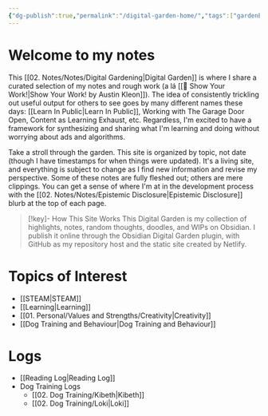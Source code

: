 ```yaml
---
{"dg-publish":true,"permalink":"/digital-garden-home/","tags":["gardenEntry"],"created":"2024-03-19T12:01:08.891-03:00","updated":"2024-04-30T21:08:41.470-03:00"}
---
```


# Welcome to my notes
This [[02. Notes/Notes/Digital Gardening\|Digital Garden]] is where I share a curated selection of my notes and rough work (a lá [[📘 Show Your Work!\|Show Your Work! by Austin Kleon]]). The idea of consistently trickling out useful output for others to see goes by many different names these days: [[Learn In Public\|Learn In Public]], Working with The Garage Door Open, Content as Learning Exhaust, etc. Regardless, I'm excited to have a framework for synthesizing and sharing what I'm learning and doing without worrying about ads and algorithms.

Take a stroll through the garden. This site is organized by topic, not date (though I have timestamps for when things were updated). It's a living site, and everything is subject to change as I find new information and revise my perspective. Some of these notes are fully fleshed out; others are mere clippings. You can get a sense of where I'm at in the development process with the [[02. Notes/Notes/Epistemic Disclosure\|Epistemic Disclosure]] blurb at the top of each page. 

>[!key]- How This Site Works
>This Digital Garden is my collection of highlights, notes, random thoughts, doodles, and WIPs on Obsidian. I publish it online through the Obsidian Digital Garden plugin, with GitHub as my repository host and the static site created by Netlify. 
# Topics of Interest
- [[STEAM\|STEAM]]
- [[Learning\|Learning]]
- [[01. Personal/Values and Strengths/Creativity\|Creativity]]
- [[Dog Training and Behaviour\|Dog Training and Behaviour]]
# Logs
- [[Reading Log\|Reading Log]]
- Dog Training Logs
	-  [[02. Dog Training/Kibeth\|Kibeth]]
	- [[02. Dog Training/Loki\|Loki]]
